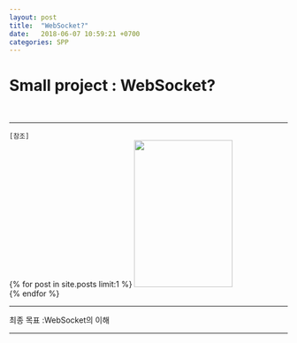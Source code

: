 ```yaml
---
layout: post
title:  "WebSocket?"
date:   2018-06-07 10:59:21 +0700
categories: SPP
---
```

<h1> Small project : WebSocket? </h1> <br>

---
`[참조]` <br>
{% for post in site.posts limit:1 %}
<img src="https://paypulse.github.io/assets/images/websocketF.png" width="178" height="266"/>  
{% endfor %}
<br>

---
<div class="redFont">
최종 목표 :WebSocket의 이해<br>
</div>

---
